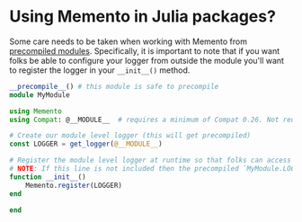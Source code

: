 # Using Memento in Julia packages?

Some care needs to be taken when working with Memento from [precompiled modules](https://docs.julialang.org/en/stable/manual/modules/#module-initialization-and-precompilation).
Specifically, it is important to note that if you want folks be able to configure your logger from outside the module you'll want to register the logger in your `__init__()` method.

```julia
__precompile__() # this module is safe to precompile
module MyModule

using Memento
using Compat: @__MODULE__  # requires a minimum of Compat 0.26. Not required on Julia 0.7

# Create our module level logger (this will get precompiled)
const LOGGER = get_logger(@__MODULE__)

# Register the module level logger at runtime so that folks can access the logger via `get_logger(MyModule)`
# NOTE: If this line is not included then the precompiled `MyModule.LOGGER` won't be registered at runtime.
function __init__()
    Memento.register(LOGGER)
end

end
```
